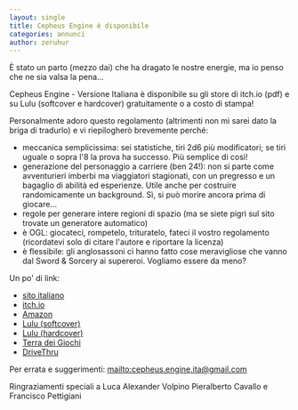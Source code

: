 ```yaml
---
layout: single
title: Cepheus Engine è disponibile
categories: annunci
author: zeruhur
---
```

È stato un parto (mezzo dai) che ha dragato le nostre energie, ma io penso che ne sia valsa la pena...

Cepheus Engine - Versione Italiana è disponibile su gli store di itch.io (pdf) e su Lulu (softcover e hardcover) gratuitamente o a costo di stampa!

Personalmente adoro questo regolamento (altrimenti non mi sarei dato la briga di tradurlo) e vi riepilogherò brevemente perché:
- meccanica semplicissima: sei statistiche, tiri 2d6 più modificatori; se tiri uguale o sopra l'8 la prova ha successo. Più semplice di così!
- generazione del personaggio a carriere (ben 24!): non si parte come avventurieri imberbi ma viaggiatori stagionati, con un pregresso e un bagaglio di abilità ed esperienze. Utile anche per costruire randomicamente un background. Sì, si può morire ancora prima di giocare...
- regole per generare intere regioni di spazio (ma se siete pigri sul sito trovate un generatore automatico)
- è OGL: giocateci, rompetelo, trituratelo, fateci il vostro regolamento (ricordatevi solo di citare l'autore e riportare la licenza)
- è flessibile: gli anglosassoni ci hanno fatto cose meravigliose che vanno dal Sword & Sorcery ai supereroi. Vogliamo essere da meno?

Un po' di link:
- [sito italiano](https://cepheusengine.it/)
- [itch.io](https://cepheus-engine-ita.itch.io/regolamento)
- [Amazon](https://www.amazon.it/dp/B08Y4JBRCX)
- [Lulu (softcover)](t.ly/rIV)
- [Lulu (hardcover)](t.ly/kJEv)
- [Terra dei Giochi](t.ly/mt73)
- [DriveThru](https://www.drivethrurpg.com/product/349065/Cepheus-Engine--Versione-Italiana)

Per errata e suggerimenti: [mailto:cepheus.engine.ita@gmail.com](cepheus.engine.ita@gmail.com)

Ringraziamenti speciali a Luca Alexander Volpino Pieralberto Cavallo e Francisco Pettigiani